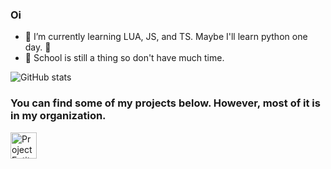 ### Oi

- 🌱 I’m currently learning LUA, JS, and TS. Maybe I'll learn python one day. 🤮
- 🏫 School is still a thing so don't have much time.

![GitHub stats](https://github-readme-stats.vercel.app/api?username=XiosBombay&count_private=true&show_icons=true&theme=midnight-purple)

### You can find some of my projects below. However, most of it is in my organization.

<a href="https://github.com/Project-Entity">
  <img src="https://github-readme-stats.vercel.app/api/pin/?username=Project-Entity&repo=pe-adminmenu&theme=midnight-purple" alt="Project Entity" style="width:42px;height:42px;">
</a>
